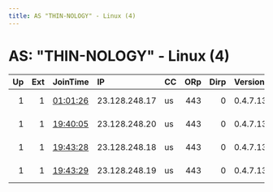```yaml
---
title: AS "THIN-NOLOGY" - Linux (4)
---
```


# AS: "THIN-NOLOGY" - Linux (4)

|   Up |   Ext | JoinTime                                                                                              | IP            | CC   |   ORp |   Dirp | Version   | Contact                 | Nickname    |   eFamMembers |
|-----:|------:|:------------------------------------------------------------------------------------------------------|:--------------|:-----|------:|-------:|:----------|:------------------------|:------------|--------------:|
|    1 |     1 | [01:01:26](https://nusenu.github.io/OrNetStats/w/relay/0839A0BAF9D036B18D1F266294BB7788D3D17432.html) | 23.128.248.17 | us   |   443 |      0 | 0.4.7.13  | ContactInfo email:abuse | StormyCloud |            16 |
|    1 |     1 | [19:40:05](https://nusenu.github.io/OrNetStats/w/relay/F9EC300E75F85052479C029DE7BE848576586F43.html) | 23.128.248.20 | us   |   443 |      0 | 0.4.7.13  | ContactInfo email:abuse | StormyCloud |            13 |
|    1 |     1 | [19:43:28](https://nusenu.github.io/OrNetStats/w/relay/0302123FAFBD664BCD5550B14B8A704012181EB4.html) | 23.128.248.18 | us   |   443 |      0 | 0.4.7.13  | ContactInfo email:abuse | StormyCloud |            13 |
|    1 |     1 | [19:43:29](https://nusenu.github.io/OrNetStats/w/relay/72EB2F8758DA4490E0923C78E4A03A0EB90254ED.html) | 23.128.248.19 | us   |   443 |      0 | 0.4.7.13  | ContactInfo email:abuse | StormyCloud |            13 |
